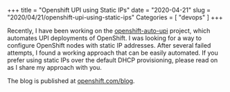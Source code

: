 +++
title = "Openshift UPI using Static IPs"
date = "2020-04-21"
slug = "2020/04/21/openshift-upi-using-static-ips"
Categories = [ "devops" ]
+++

Recently, I have been working on the [openshift-auto-upi](https://github.com/noseka1/openshift-auto-upi) project, which automates UPI deployments of OpenShift.  I was looking for a way to configure OpenShift nodes with static IP addresses. After several failed attempts, I found a working approach that can be easily automated. If you prefer using static IPs over the default DHCP provisioning, please read on as I share my approach with you.

The blog is published at [openshift.com/blog](https://www.openshift.com/blog/openshift-upi-using-static-ips).

<!--more-->
